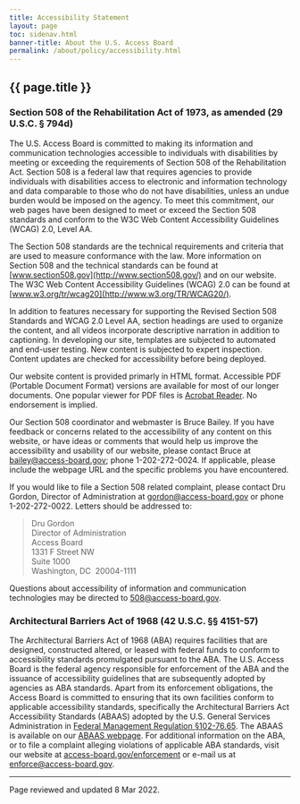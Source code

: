 ```yaml
---
title: Accessibility Statement
layout: page
toc: sidenav.html
banner-title: About the U.S. Access Board
permalink: /about/policy/accessibility.html
---
```


## {{ page.title }}

### Section 508 of the Rehabilitation Act of 1973, as amended (29 U.S.C. § 794d)

The U.S. Access Board is committed to making its information and communication technologies accessible to individuals with disabilities by meeting or exceeding the requirements of Section 508 of the Rehabilitation Act.  Section 508 is a federal law that requires agencies to provide individuals with disabilities access to electronic and information technology and data comparable to those who do not have disabilities, unless an undue burden would be imposed on the agency.  To meet this commitment, our web pages have been designed to meet or exceed the Section 508 standards and conform to the W3C Web Content Accessibility Guidelines (WCAG) 2.0, Level AA.

The Section 508 standards are the technical requirements and criteria that are used to measure conformance with the law.  More information on Section 508 and the technical standards can be found at [www.section508.gov](http://www.section508.gov/) and on our website. The W3C Web Content Accessibility Guidelines (WCAG) 2.0 can be found at [www.w3.org/tr/wcag20](http://www.w3.org/TR/WCAG20/).

In addition to features necessary for supporting the Revised Section 508 Standards and WCAG 2.0 Level AA, section headings are used to organize the content, and all videos incorporate descriptive narration in addition to captioning. In developing our site, templates are subjected to automated and end-user testing. New content is subjected to expert inspection.  Content updates are checked for accessibility before being deployed.

Our website content is provided primarly in HTML format.  Accessible PDF (Portable Document Format) versions are available for most of our longer documents.  One popular viewer for PDF files is [Acrobat Reader](https://get.adobe.com/reader/).  No endorsement is implied.

Our Section 508 coordinator and webmaster is Bruce Bailey.  If you have feedback or concerns related to the accessibility of any content on this website, or have ideas or comments that would help us improve the accessibility and usability of our website, please contact Bruce at <bailey@access-board.gov>; phone 1-202-272-0024.  If applicable, please include the webpage URL and the specific problems you have encountered.

If you would like to file a Section 508 related complaint, please contact Dru Gordon, Director of Administration at <gordon@access-board.gov> or phone 1-202-272-0022.  Letters should be addressed to: 
> Dru Gordon \
> Director of Administration \
> Access Board \
> 1331 F Street NW \
> Suite 1000 \
> Washington, DC&nbsp; 20004-1111

Questions about accessibility of information and communication technologies may be directed to <508@access-board.gov>.

### Architectural Barriers Act of 1968 (42 U.S.C. §§ 4151-57)

The Architectural Barriers Act of 1968 (ABA) requires facilities that are designed, constructed altered, or leased with federal funds to conform to accessibility standards promulgated pursuant to the ABA. The U.S. Access Board is the federal agency responsible for enforcement of the ABA and the issuance of accessibility guidelines that are subsequently adopted by agencies as ABA standards. Apart from its enforcement obligations, the Access Board is committed to ensuring that its own facilities conform to applicable accessibility standards, specifically the Architectural Barriers Act Accessibility Standards (ABAAS) adopted by the U.S. General Services Administration in [Federal Management Regulation §102-76.65](https://www.gsa.gov/policy-regulations/regulations/federal-management-regulation-fmr/i445613#i445698). The ABAAS is available on our [ABAAS webpage](http://www.access-board.gov/aba). For additional information on the ABA, or to file a complaint alleging violations of applicable ABA standards, visit our website at [access-board.gov/enforcement](https://www.access-board.gov/enforcement) or e-mail us at <enforce@access-board.gov>. 

--- 

Page reviewed and updated 8 Mar 2022.

